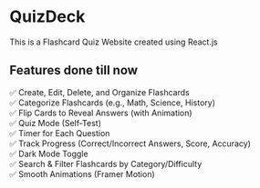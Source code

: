# QuizDeck
This is a Flashcard Quiz Website created using React.js

## Features done till now
✅ Create, Edit, Delete, and Organize Flashcards  
✅ Categorize Flashcards (e.g., Math, Science, History)  
✅ Flip Cards to Reveal Answers (with Animation)  
✅ Quiz Mode (Self-Test)  
✅ Timer for Each Question  
✅ Track Progress (Correct/Incorrect Answers, Score, Accuracy)  
✅ Dark Mode Toggle  
✅ Search & Filter Flashcards by Category/Difficulty  
✅ Smooth Animations (Framer Motion)  
